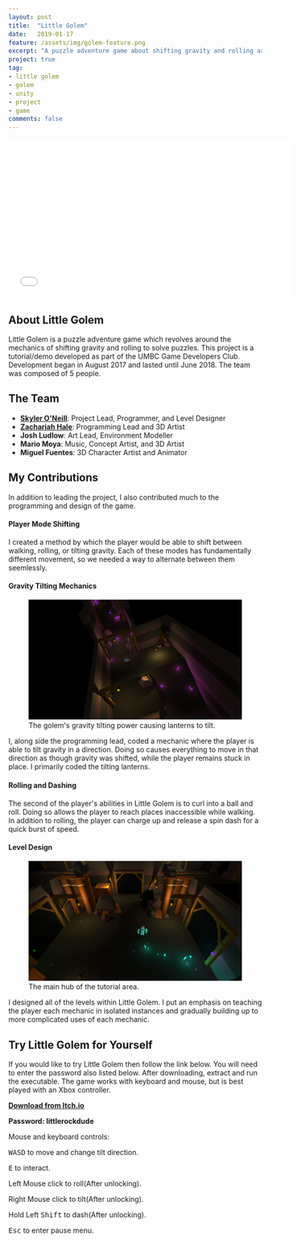 ```yaml
---
layout: post
title:  "Little Golem"
date:   2019-01-17
feature: /assets/img/golem-feature.png
excerpt: "A puzzle adventure game about shifting gravity and rolling around."
project: true
tag:
- little golem 
- golem
- unity
- project
- game
comments: false
---
```


<iframe width="560" height="315" src="//www.youtube.com/embed/Sr4A106mkUw" frameborder="0"> </iframe>

## About Little Golem

Little Golem is a puzzle adventure game which revolves around the mechanics of shifting gravity and rolling to solve puzzles. This project is a tutorial/demo developed as part of the UMBC Game Developers Club. Development began in August 2017 and lasted until June 2018. The team was composed of 5 people.

## The Team
* <b><a href="https://skyleroneill.github.io/about/">Skyler O'Neill</a></b>: Project Lead, Programmer, and Level Designer
* <b><a href="https://www.zachchale.com/">Zachariah Hale</a></b>: Programming Lead and 3D Artist
* <b>Josh Ludlow</b>: Art Lead, Environment Modeller
* <b>Mario Moya</b>: Music, Concept Artist, and 3D Artist
* <b>Miguel Fuentes</b>: 3D Character Artist and Animator

## My Contributions

In addition to leading the project, I also contributed much to the programming and design of the game.

#### Player Mode Shifting

I created a method by which the player would be able to shift between walking, rolling, or tilting gravity. Each of these modes has fundamentally different movement, so we needed a way to alternate between them seemlessly.

#### Gravity Tilting Mechanics

<figure>
	<a href="/assets/img/golem-tilting-lanterns.png"><img src="/assets/img/golem-tilting-lanterns.png"></a>
	<figcaption>The golem's gravity tilting power causing lanterns to tilt.</figcaption>
</figure>

I, along side the programming lead, coded a mechanic where the player is able to tilt gravity in a direction. Doing so causes everything to move in that direction as though gravity was shifted, while the player remains stuck in place. I primarily coded the tilting lanterns.

#### Rolling and Dashing

The second of the player's abilities in Little Golem is to curl into a ball and roll. Doing so allows the player to reach places inaccessible while walking. In addition to rolling, the player can charge up and release a spin dash for a quick burst of speed.

#### Level Design

<figure>
	<a href="/assets/img/golem-main-hub.png"><img src="/assets/img/golem-main-hub.png"></a>
	<figcaption>The main hub of the tutorial area.</figcaption>
</figure>

I designed all of the levels within Little Golem. I put an emphasis on teaching the player each mechanic in isolated instances and gradually building up to more complicated uses of each mechanic.

## Try Little Golem for Yourself

If you would like to try Little Golem then follow the link below. You will need to enter the password also listed below. After downloading, extract and run the executable. The game works with keyboard and mouse, but is best played with an Xbox controller.

<b><a href="https://zachchale.itch.io/little-golem-demo">Download from Itch.io</a></b>

<b>Password: littlerockdude</b>

Mouse and keyboard controls:

<kbd>W</kbd><kbd>A</kbd><kbd>S</kbd><kbd>D</kbd> to move and change tilt direction.

<kbd>E</kbd> to interact.

Left Mouse click to roll(After unlocking).

Right Mouse click to tilt(After unlocking).

Hold Left <kbd>Shift</kbd> to dash(After unlocking).

<kbd>Esc</kbd> to enter pause menu.
